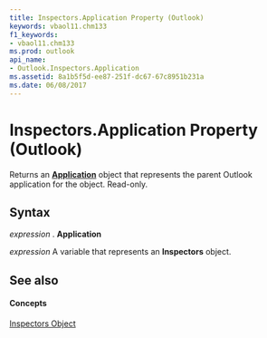```yaml
---
title: Inspectors.Application Property (Outlook)
keywords: vbaol11.chm133
f1_keywords:
- vbaol11.chm133
ms.prod: outlook
api_name:
- Outlook.Inspectors.Application
ms.assetid: 8a1b5f5d-ee87-251f-dc67-67c8951b231a
ms.date: 06/08/2017
---
```



# Inspectors.Application Property (Outlook)

Returns an  **[Application](Outlook.Application.md)** object that represents the parent Outlook application for the object. Read-only.


## Syntax

 _expression_ . **Application**

 _expression_ A variable that represents an **Inspectors** object.


## See also


#### Concepts


[Inspectors Object](Outlook.Inspectors.md)

